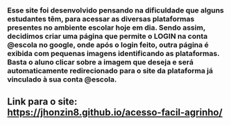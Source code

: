 ### Esse site foi desenvolvido pensando na dificuldade que alguns estudantes têm, para acessar as diversas plataformas presentes no ambiente escolar hoje em dia. Sendo assim, decidimos criar uma página que permite o LOGIN na conta @escola no google, onde após o login feito, outra página é exibida com pequenas imagens identificando as plataformas. Basta o aluno clicar sobre a imagem que deseja e será automaticamente redirecionado para o site da plataforma já vinculado à sua conta @escola.

## Link para o site: https://jhonzin8.github.io/acesso-facil-agrinho/
